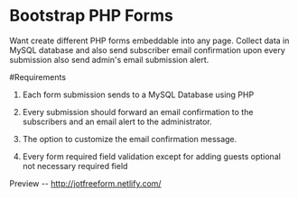 # Bootstrap PHP Forms

Want create different PHP forms embeddable into any page. Collect data in MySQL database and also send subscriber email confirmation upon every submission also send admin's email submission alert. 

#Requirements

1. Each form submission sends to a MySQL Database using PHP

2. Every submission should forward an email confirmation to the subscribers and an email alert to the administrator.

3. The option to customize the email confirmation message.

4. Every form required field validation except for adding guests optional not necessary required field

Preview -- http://jotfreeform.netlify.com/




